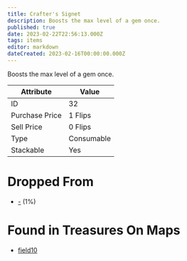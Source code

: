 ```yaml
---
title: Crafter's Signet
description: Boosts the max level of a gem once.
published: true
date: 2023-02-22T22:56:13.000Z
tags: items
editor: markdown
dateCreated: 2023-02-16T00:00:00.000Z
---
```


Boosts the max level of a gem once.

|Attribute|Value|
|-|-|
|ID|32|
|Purchase Price|1 Flips|
|Sell Price|0 Flips|
|Type|Consumable|
|Stackable|Yes|


# Dropped From
 * [-](/monsters/-.md) (1%)

# Found in Treasures On Maps
 * [field10](/maps/field10)